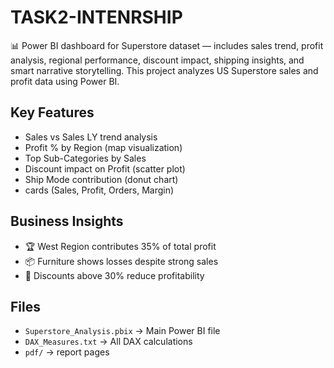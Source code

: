 # TASK2-INTENRSHIP
📊 Power BI dashboard for Superstore dataset — includes sales trend, profit analysis, regional performance, discount impact, shipping insights, and smart narrative storytelling.
This project analyzes US Superstore sales and profit data using Power BI.

## Key Features
- Sales vs Sales LY trend analysis
- Profit % by Region (map visualization)
- Top Sub-Categories by Sales
- Discount impact on Profit (scatter plot)
- Ship Mode contribution (donut chart)
- cards (Sales, Profit, Orders, Margin)


## Business Insights
- 🏆 West Region contributes 35% of total profit
- 📦 Furniture shows losses despite strong sales
- 💸 Discounts above 30% reduce profitability

## Files
- `Superstore_Analysis.pbix` → Main Power BI file
- `DAX_Measures.txt` → All DAX calculations
- `pdf/` →  report pages

